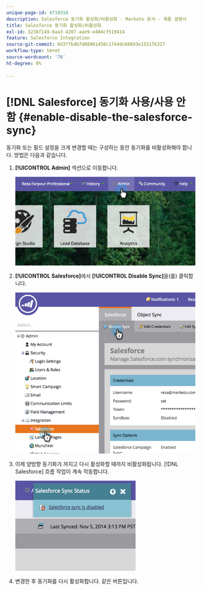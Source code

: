 ```yaml
---
unique-page-id: 4719310
description: Salesforce 동기화 활성화/비활성화 - Marketo 문서 - 제품 설명서
title: Salesforce 동기화 활성화/비활성화
exl-id: 3238f149-6aa3-4207-aae9-e404cf519414
feature: Salesforce Integration
source-git-commit: 0d37fbdb7d08901458c1744dc68893e155176327
workflow-type: tm+mt
source-wordcount: '76'
ht-degree: 0%

---
```


# [!DNL Salesforce] 동기화 사용/사용 안 함 {#enable-disable-the-salesforce-sync}

동기화 또는 필드 설정을 크게 변경할 때는 구성하는 동안 동기화를 비활성화해야 합니다. 방법은 다음과 같습니다.

1. **[!UICONTROL Admin]** 섹션으로 이동합니다.

   ![](assets/image2014-12-10-13-3a24-3a35.png)

1. **[!UICONTROL Salesforce]**&#x200B;에서 **[!UICONTROL Disable Sync]**&#x200B;을(를) 클릭합니다.

   ![](assets/image2014-12-10-13-3a24-3a47.png)

1. 이제 양방향 동기화가 꺼지고 다시 활성화할 때까지 비활성화됩니다. [!DNL Salesforce] 흐름 작업이 계속 작동합니다.

   ![](assets/image2014-12-10-13-3a24-3a58.png)

1. 변경한 후 동기화를 다시 활성화합니다. 같은 버튼입니다.

